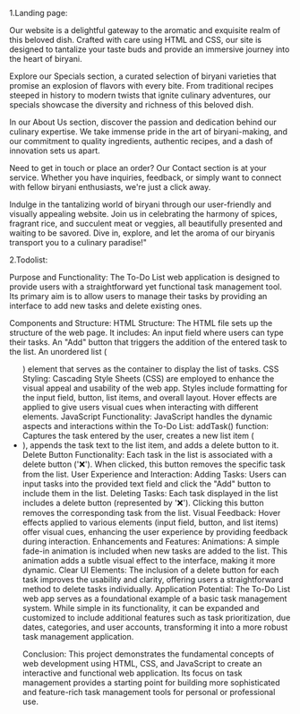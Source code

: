 1.Landing page:
 
Our website is a delightful gateway to the aromatic and exquisite realm of this beloved dish. Crafted with care using HTML and CSS, our site is designed to tantalize your taste buds and provide an immersive journey into the heart of biryani.

Explore our Specials section, a curated selection of biryani varieties that promise an explosion of flavors with every bite. From traditional recipes steeped in history to modern twists that ignite culinary adventures, our specials showcase the diversity and richness of this beloved dish.

In our About Us section, discover the passion and dedication behind our culinary expertise. We take immense pride in the art of biryani-making, and our commitment to quality ingredients, authentic recipes, and a dash of innovation sets us apart.

Need to get in touch or place an order? Our Contact section is at your service. Whether you have inquiries, feedback, or simply want to connect with fellow biryani enthusiasts, we're just a click away.

Indulge in the tantalizing world of biryani through our user-friendly and visually appealing website. Join us in celebrating the harmony of spices, fragrant rice, and succulent meat or veggies, all beautifully presented and waiting to be savored. Dive in, explore, and let the aroma of our biryanis transport you to a culinary paradise!"

2.Todolist:

Purpose and Functionality:
The To-Do List web application is designed to provide users with a straightforward yet functional task management tool. Its primary aim is to allow users to manage their tasks by providing an interface to add new tasks and delete existing ones.

Components and Structure:
HTML Structure:
The HTML file sets up the structure of the web page. It includes:
An input field where users can type their tasks.
An "Add" button that triggers the addition of the entered task to the list.
An unordered list (<ul>) element that serves as the container to display the list of tasks.
CSS Styling:
Cascading Style Sheets (CSS) are employed to enhance the visual appeal and usability of the web app.
Styles include formatting for the input field, button, list items, and overall layout.
Hover effects are applied to give users visual cues when interacting with different elements.
JavaScript Functionality:
JavaScript handles the dynamic aspects and interactions within the To-Do List:
addTask() function: Captures the task entered by the user, creates a new list item (<li>), appends the task text to the list item, and adds a delete button to it.
Delete Button Functionality: Each task in the list is associated with a delete button ('❌'). When clicked, this button removes the specific task from the list.
User Experience and Interaction:
Adding Tasks:
Users can input tasks into the provided text field and click the "Add" button to include them in the list.
Deleting Tasks:
Each task displayed in the list includes a delete button (represented by '❌'). Clicking this button removes the corresponding task from the list.
Visual Feedback:
Hover effects applied to various elements (input field, button, and list items) offer visual cues, enhancing the user experience by providing feedback during interaction.
Enhancements and Features:
Animations:
A simple fade-in animation is included when new tasks are added to the list. This animation adds a subtle visual effect to the interface, making it more dynamic.
Clear UI Elements:
The inclusion of a delete button for each task improves the usability and clarity, offering users a straightforward method to delete tasks individually.
Application Potential:
The To-Do List web app serves as a foundational example of a basic task management system. While simple in its functionality, it can be expanded and customized to include additional features such as task prioritization, due dates, categories, and user accounts, transforming it into a more robust task management application.

Conclusion:
This project demonstrates the fundamental concepts of web development using HTML, CSS, and JavaScript to create an interactive and functional web application. Its focus on task management provides a starting point for building more sophisticated and feature-rich task management tools for personal or professional use.
